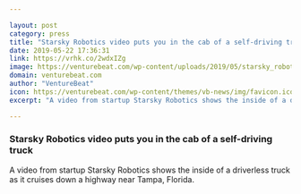 ```yaml
---

layout: post
category: press
title: "Starsky Robotics video puts you in the cab of a self-driving truck"
date: 2019-05-22 17:36:31
link: https://vrhk.co/2wdxIZg
image: https://venturebeat.com/wp-content/uploads/2019/05/starsky_robotics.png?w=1200&strip=all
domain: venturebeat.com
author: "VentureBeat"
icon: https://venturebeat.com/wp-content/themes/vb-news/img/favicon.ico
excerpt: "A video from startup Starsky Robotics shows the inside of a driverless truck as it cruises down a highway near Tampa, Florida."

---
```


### Starsky Robotics video puts you in the cab of a self-driving truck

A video from startup Starsky Robotics shows the inside of a driverless truck as it cruises down a highway near Tampa, Florida.